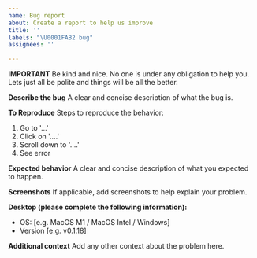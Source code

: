 ```yaml
---
name: Bug report
about: Create a report to help us improve
title: ''
labels: "\U0001FAB2 bug"
assignees: ''

---
```


**IMPORTANT**
Be kind and nice. No one is under any obligation to help you. Lets just all be polite and things will be all the better.

**Describe the bug**
A clear and concise description of what the bug is.

**To Reproduce**
Steps to reproduce the behavior:
1. Go to '...'
2. Click on '....'
3. Scroll down to '....'
4. See error

**Expected behavior**
A clear and concise description of what you expected to happen.

**Screenshots**
If applicable, add screenshots to help explain your problem.

**Desktop (please complete the following information):**
 - OS: [e.g. MacOS M1 / MacOS Intel / Windows]
 - Version [e.g. v0.1.18]

**Additional context**
Add any other context about the problem here.
